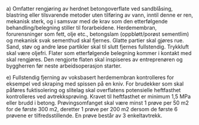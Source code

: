a) Omfatter rengjøring av herdnet betongoverflate ved sandblåsing, blastring eller tilsvarende metoder uten tilføring av vann, inntil denne er ren, mekanisk sterk, og i samsvar med de krav som den etterfølgende behandling/belegning stiller til forarbeidene. Herdemembran, forurensninger som fett, olje etc., betongslam (oppbløtt/porøst sementlim) og mekanisk svak sementhud skal fjernes. Glatte partier skal gjøres rue. Sand, støv og andre løse partikler skal til slutt fjernes fullstendig. Trykkluft skal være oljefri.
Flater som etterfølgende belegning kommer i kontakt med skal rengjøres.
Den rengjorte flaten skal inspiseres av entreprenøren og byggherren før neste arbeidsoperasjon starter.

e) Fullstendig fjerning av voksbasert herdemembran kontrolleres for eksempel ved skraping med spissen på en kniv. For brudekker som skal påføres fuktisolering og slitelag skal overflatens potensielle heftfasthet kontrolleres ved avtrekksprøving. Kravet til heftfasthet er minimum 1,5 MPa eller brudd i betong. Prøvingsomfanget skal være minst 1 prøve per 50 m2 for de første 300 m2, deretter 1 prøve per 200 m2 dersom de første 6 prøvene er tilfredsstillende. En prøve består av 3 enkeltavtrekk.

